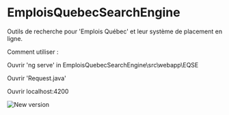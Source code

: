 # EmploisQuebecSearchEngine

Outils de recherche pour 'Emplois Québec' et leur système de placement en ligne.

Comment utiliser : 

Ouvrir 'ng serve' in EmploisQuebecSearchEngine\src\webapp\EQSE

Ouvrir 'Request.java'

Ouvrir localhost:4200

![New version](https://i.imgur.com/ulcJ357.png "New version")
